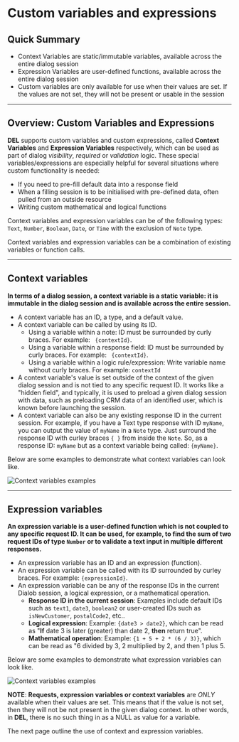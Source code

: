 # Custom variables and expressions


## Quick Summary

* Context Variables are static/immutable variables, available across the entire dialog session
* Expression Variables are user-defined functions, available across the entire dialog session
* Custom variables are only available for use when their values are set. If the values are not set, they will not be present or usable in the session

---

## Overview: Custom Variables and Expressions

**DEL** supports custom variables and custom expressions, called **Context Variables** and **Expression Variables** respectively, which can be used as part of dialog *visibility*, *required* or *validation* logic. These special variables/expressions are especially helpful for several situations where custom functionality is needed:

* If you need to pre-fill default data into a response field
* When a filling session is to be initialised with pre-defined data, often pulled from an outside resource
* Writing custom mathematical and logical functions

Context variables and expression variables can be of the following types: `Text`, `Number`, `Boolean`, `Date`, or `Time` with the exclusion of `Note` type.

Context variables and expression variables can be a combination of existing variables or function calls.  

---

## Context variables 

**In terms of a dialog session, a context variable is a static variable: it is immutable in the dialog session and is available across the entire session.**  

* A context variable has an ID, a type, and a default value.  
* A context variable can be called by using its ID.
  * Using a variable within a note: ID must be surrounded by curly braces. For example: ` {contextId}`.
  * Using a variable within a response field: ID must be surrounded by curly braces. For example: ` {contextId}`.
  * Using a variable within a logic rule/expression: Write variable name without curly braces. For example: `contextId`
* A context variable's value is set outside of the context of the given dialog session and is not tied to any specific request ID. It works like a "hidden field", and typically, it is used to preload a given dialog session with data, such as preloading CRM data of an identified user, which is known before launching the session.  
* A context variable  can also be any existing response ID in the current session. For example, if you have a Text type response with ID `myName`, you can output the value of `myName` in a `Note` type. Just surround the response ID with curley braces `{ }` from inside the `Note`. So, as a response ID: `myName` but as a context variable being called: `{myName}`.  

Below are some examples to demonstrate what context variables can look like.

![Context variables examples](advancedoperations/context-variable-examples.png)

---

## Expression variables 
**An expression variable is a user-defined function which is not coupled to any specific request ID. It can be used, for example, to find the sum of two request IDs of type `Number` or to validate a text input in multiple different responses.** 

* An expression variable has an ID and an expression (function).
* An expression variable can be called with its ID surrounded by curley braces. For example: `{expressionId}`.
* An expression variable can be any of the response IDs in the current Dialob session, a logical expression, or a mathematical operation.
  * **Response ID in the current session**: Examples include default IDs such as `text1`, `date3`, `boolean2` or user-created IDs such as `isNewCustomer`, `postalCode2`, etc..
  * **Logical expression**: Example: `{date3 > date2}`, which can be read as "**If** date 3 is later (greater) than date 2, **then** return true".
  * **Mathematical operation**: Example: `{1 + 5 + 2 * (6 / 3)}`, which can be read as "6 divided by 3, 2 multiplied by 2, and then 1 plus 5.

Below are some examples to demonstrate what expression variables can look like.

![Context variables examples](advancedoperations/expression-variable-examples.png)

**NOTE**: **Requests, expression variables or context variables** are *ONLY* available when their values are set. This means that if the value is not set, then they will not be not present in the given dialog context.  In other words, in **DEL**, there is no such thing in as a NULL as value for a variable.

The next page outline the use of context and expression variables.
